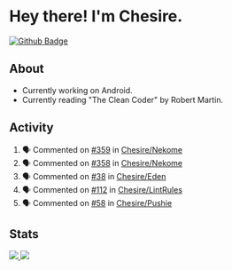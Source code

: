 # Hey there! I'm Chesire.

[![Github Badge](https://img.shields.io/badge/-Github-000?style=flat-square&logo=Github&logoColor=white&link=https://github.com/chesire)](https://github.com/chesire)

## About
<!-- Uses https://github.com/Chesire/natemoo-re -->
* Currently working on Android.
* Currently reading "The Clean Coder" by Robert Martin.
<!--
* Currently listening to: 
<a href="https://natemoo-re-iirbxe7wf.vercel.app/now-playing?open">
    <img src="https://natemoo-re-iirbxe7wf.vercel.app/now-playing" width="256" height="64" alt="Now Playing">
</a>  
-->

## Activity
<!-- Uses https://github.com/jamesgeorge007/github-activity-readme -->
<!--START_SECTION:activity-->
1. 🗣 Commented on [#359](https://github.com/Chesire/Nekome/issues/359) in [Chesire/Nekome](https://github.com/Chesire/Nekome)
2. 🗣 Commented on [#358](https://github.com/Chesire/Nekome/issues/358) in [Chesire/Nekome](https://github.com/Chesire/Nekome)
3. 🗣 Commented on [#38](https://github.com/Chesire/Eden/issues/38) in [Chesire/Eden](https://github.com/Chesire/Eden)
4. 🗣 Commented on [#112](https://github.com/Chesire/LintRules/issues/112) in [Chesire/LintRules](https://github.com/Chesire/LintRules)
5. 🗣 Commented on [#58](https://github.com/Chesire/Pushie/issues/58) in [Chesire/Pushie](https://github.com/Chesire/Pushie)
<!--END_SECTION:activity-->

## Stats
<a href="https://github-readme-stats.vercel.app/api/top-langs/?username=chesire&theme=tokyonight">
    <img src="https://github-readme-stats.vercel.app/api/top-langs/?username=chesire&layout=compact&theme=tokyonight" >
</a>
<a href="https://github-readme-stats.vercel.app/api?username=chesire&show_icons=true&theme=tokyonight">
    <img src="https://github-readme-stats.vercel.app/api?username=chesire&show_icons=true&theme=tokyonight" >
</a>  
